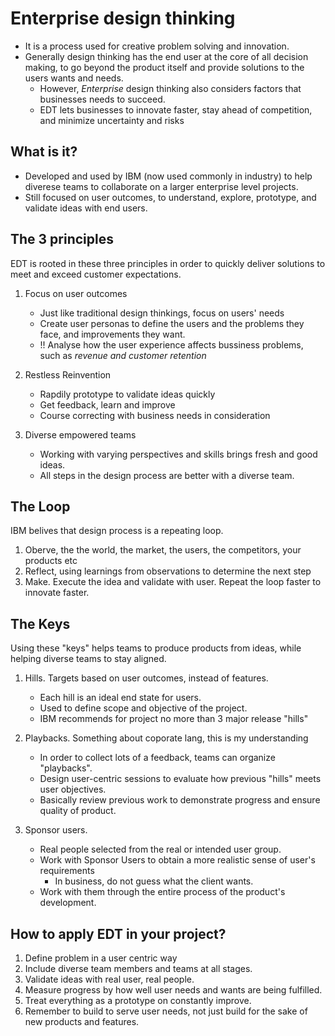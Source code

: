 # Enterprise design thinking

- It is a process used for creative problem solving and innovation.
- Generally design thinking has the end user at the core of all decision making, to go beyond the product itself and provide solutions to the users wants and needs.
  - However, _Enterprise_ design thinking also considers factors that businesses needs to succeed.
  - EDT lets businesses to innovate faster, stay ahead of competition, and minimize uncertainty and risks

## What is it?

- Developed and used by IBM (now used commonly in industry) to help diverese teams to collaborate on a larger enterprise level projects.
- Still focused on user outcomes, to understand, explore, prototype, and validate ideas with end users.

## The 3 principles

EDT is rooted in these three principles in order to quickly deliver solutions to meet and exceed customer expectations.

1. Focus on user outcomes

   - Just like traditional design thinkings, focus on users' needs
   - Create user personas to define the users and the problems they face, and improvements they want.
   - !! Analyse how the user experience affects bussiness problems, such as _revenue and customer retention_

2. Restless Reinvention

   - Rapdily prototype to validate ideas quickly
   - Get feedback, learn and improve
   - Course correcting with business needs in consideration

3. Diverse empowered teams
   - Working with varying perspectives and skills brings fresh and good ideas.
   - All steps in the design process are better with a diverse team.

## The Loop

IBM belives that design process is a repeating loop.

1. Oberve, the the world, the market, the users, the competitors, your products etc
2. Reflect, using learnings from observations to determine the next step
3. Make. Execute the idea and validate with user.
   Repeat the loop faster to innovate faster.

## The Keys

Using these "keys" helps teams to produce products from ideas, while helping diverse teams to stay aligned.

1. Hills. Targets based on user outcomes, instead of features.

   - Each hill is an ideal end state for users.
   - Used to define scope and objective of the project.
   - IBM recommends for project no more than 3 major release "hills"

2. Playbacks. Something about coporate lang, this is my understanding

   - In order to collect lots of a feedback, teams can organize "playbacks".
   - Design user-centric sessions to evaluate how previous "hills" meets user objectives.
   - Basically review previous work to demonstrate progress and ensure quality of product.

3. Sponsor users.
   - Real people selected from the real or intended user group.
   - Work with Sponsor Users to obtain a more realistic sense of user's requirements
     - In business, do not guess what the client wants.
   - Work with them through the entire process of the product's development.

## How to apply EDT in your project?

1. Define problem in a user centric way
2. Include diverse team members and teams at all stages.
3. Validate ideas with real user, real people.
4. Measure progress by how well user needs and wants are being fulfilled.
5. Treat everything as a prototype on constantly improve.
6. Remember to build to serve user needs, not just build for the sake of new products and features.
